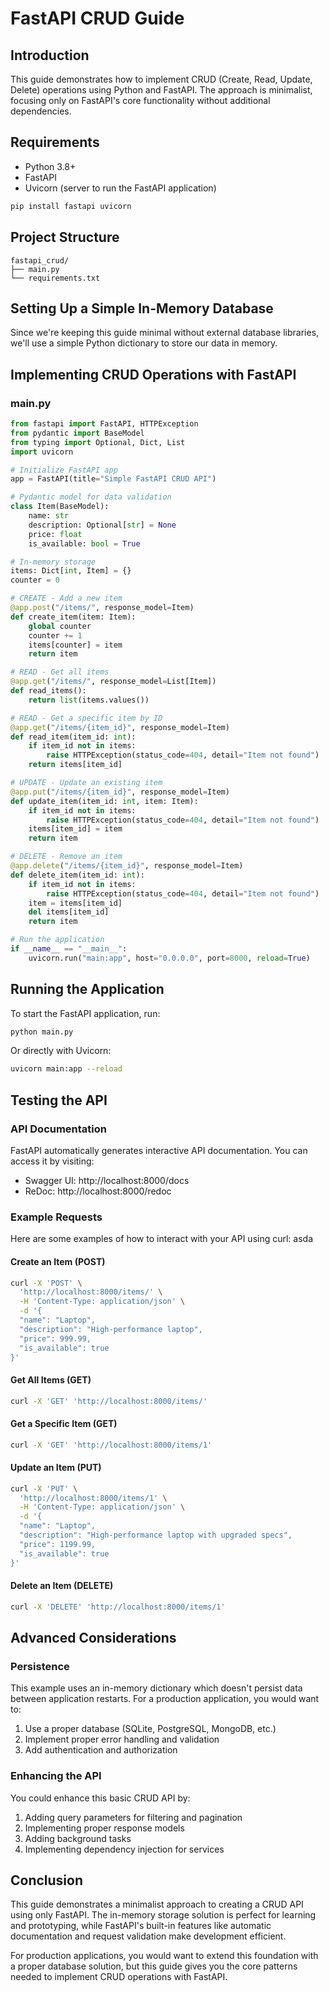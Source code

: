 # FastAPI CRUD Guide

## Introduction

This guide demonstrates how to implement CRUD (Create, Read, Update, Delete) operations using Python and FastAPI. The approach is minimalist, focusing only on FastAPI's core functionality without additional dependencies.

## Requirements

- Python 3.8+
- FastAPI
- Uvicorn (server to run the FastAPI application)

```bash
pip install fastapi uvicorn
```

## Project Structure

```
fastapi_crud/
├── main.py
└── requirements.txt
```

## Setting Up a Simple In-Memory Database

Since we're keeping this guide minimal without external database libraries, we'll use a simple Python dictionary to store our data in memory.

## Implementing CRUD Operations with FastAPI

### main.py

```python
from fastapi import FastAPI, HTTPException
from pydantic import BaseModel
from typing import Optional, Dict, List
import uvicorn

# Initialize FastAPI app
app = FastAPI(title="Simple FastAPI CRUD API")

# Pydantic model for data validation
class Item(BaseModel):
    name: str
    description: Optional[str] = None
    price: float
    is_available: bool = True

# In-memory storage
items: Dict[int, Item] = {}
counter = 0

# CREATE - Add a new item
@app.post("/items/", response_model=Item)
def create_item(item: Item):
    global counter
    counter += 1
    items[counter] = item
    return item

# READ - Get all items
@app.get("/items/", response_model=List[Item])
def read_items():
    return list(items.values())

# READ - Get a specific item by ID
@app.get("/items/{item_id}", response_model=Item)
def read_item(item_id: int):
    if item_id not in items:
        raise HTTPException(status_code=404, detail="Item not found")
    return items[item_id]

# UPDATE - Update an existing item
@app.put("/items/{item_id}", response_model=Item)
def update_item(item_id: int, item: Item):
    if item_id not in items:
        raise HTTPException(status_code=404, detail="Item not found")
    items[item_id] = item
    return item

# DELETE - Remove an item
@app.delete("/items/{item_id}", response_model=Item)
def delete_item(item_id: int):
    if item_id not in items:
        raise HTTPException(status_code=404, detail="Item not found")
    item = items[item_id]
    del items[item_id]
    return item

# Run the application
if __name__ == "__main__":
    uvicorn.run("main:app", host="0.0.0.0", port=8000, reload=True)
```

## Running the Application

To start the FastAPI application, run:

```bash
python main.py
```

Or directly with Uvicorn:

```bash
uvicorn main:app --reload
```

## Testing the API

### API Documentation

FastAPI automatically generates interactive API documentation. You can access it by visiting:
- Swagger UI: http://localhost:8000/docs
- ReDoc: http://localhost:8000/redoc

### Example Requests

Here are some examples of how to interact with your API using curl: asda

#### Create an Item (POST)

```bash
curl -X 'POST' \
  'http://localhost:8000/items/' \
  -H 'Content-Type: application/json' \
  -d '{
  "name": "Laptop",
  "description": "High-performance laptop",
  "price": 999.99,
  "is_available": true
}'
```

#### Get All Items (GET)

```bash
curl -X 'GET' 'http://localhost:8000/items/'
```

#### Get a Specific Item (GET)

```bash
curl -X 'GET' 'http://localhost:8000/items/1'
```

#### Update an Item (PUT)

```bash
curl -X 'PUT' \
  'http://localhost:8000/items/1' \
  -H 'Content-Type: application/json' \
  -d '{
  "name": "Laptop",
  "description": "High-performance laptop with upgraded specs",
  "price": 1199.99,
  "is_available": true
}'
```

#### Delete an Item (DELETE)

```bash
curl -X 'DELETE' 'http://localhost:8000/items/1'
```

## Advanced Considerations

### Persistence

This example uses an in-memory dictionary which doesn't persist data between application restarts. For a production application, you would want to:

1. Use a proper database (SQLite, PostgreSQL, MongoDB, etc.)
2. Implement proper error handling and validation
3. Add authentication and authorization

### Enhancing the API

You could enhance this basic CRUD API by:

1. Adding query parameters for filtering and pagination
2. Implementing proper response models
3. Adding background tasks
4. Implementing dependency injection for services

## Conclusion

This guide demonstrates a minimalist approach to creating a CRUD API using only FastAPI. The in-memory storage solution is perfect for learning and prototyping, while FastAPI's built-in features like automatic documentation and request validation make development efficient.

For production applications, you would want to extend this foundation with a proper database solution, but this guide gives you the core patterns needed to implement CRUD operations with FastAPI.
